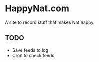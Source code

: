 # HappyNat.com

A site to record stuff that makes Nat happy.

## TODO

 * Save feeds to log
 * Cron to check feeds

